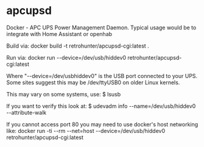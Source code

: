 # apcupsd
Docker - APC UPS Power Management Daemon. Typical usage would be to integrate with Home Assistant or openhab

Build via:
docker build -t retrohunter/apcupsd-cgi:latest .

Run via:
docker run --device=/dev/usb/hiddev0 retrohunter/apcupsd-cgi:latest

Where "--device=/dev/usbhiddev0" is the USB port connected to your UPS. Some sites suggest this may be /dev/ttyUSB0 on older Linux kernels.

This may vary on some systems, use:
$ lsusb

If you want to verify this look at:
$ udevadm info --name=/dev/usb/hiddev0 --attribute-walk

If you cannot access port 80 you may need to use docker's host networking like:
docker run -ti --rm --net=host --device=/dev/usb/hiddev0 retrohunter/apcupsd-cgi:latest
